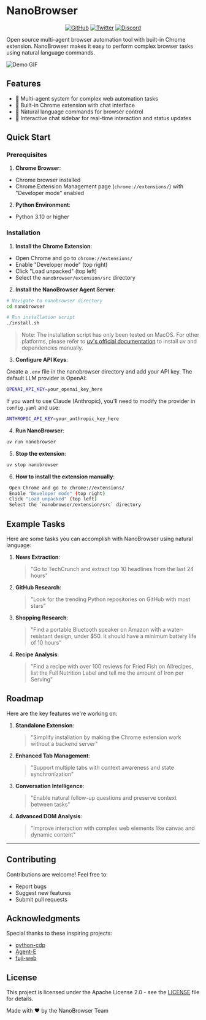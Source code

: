 # NanoBrowser

<div align="center">

[![GitHub](https://img.shields.io/badge/GitHub-181717?style=for-the-badge&logo=github&logoColor=white)](https://github.com/nanobrowser)
[![Twitter](https://img.shields.io/badge/Twitter-000000?style=for-the-badge&logo=x&logoColor=white)](https://x.com/nanobrowser_ai)
[![Discord](https://img.shields.io/badge/Discord-5865F2?style=for-the-badge&logo=discord&logoColor=white)](https://discord.gg/NN3ABHggMK)

</div>

Open source multi-agent browser automation tool with built-in Chrome extension. NanoBrowser makes it easy to perform complex browser tasks using natural language commands.

![Demo GIF](https://github.com/user-attachments/assets/94f6e4e6-290d-4b6a-b68e-8ebcf038ded5)

## Features

- 🤖 Multi-agent system for complex web automation tasks
- 🔌 Built-in Chrome extension with chat interface
- 🧠 Natural language commands for browser control
- 💬 Interactive chat sidebar for real-time interaction and status updates

## Quick Start

### Prerequisites

1. **Chrome Browser**:
- Chrome browser installed
- Chrome Extension Management page (`chrome://extensions/`) with "Developer mode" enabled

2. **Python Environment**:
- Python 3.10 or higher

### Installation

1. **Install the Chrome Extension**:
- Open Chrome and go to `chrome://extensions/`
- Enable "Developer mode" (top right)
- Click "Load unpacked" (top left)
- Select the `nanobrowser/extension/src` directory

2. **Install the NanoBrowser Agent Server**:
```bash
# Navigate to nanobrowser directory
cd nanobrowser

# Run installation script
./install.sh
```

> Note: The installation script has only been tested on MacOS. For other platforms, please refer to [uv's official documentation](https://github.com/astral-sh/uv) to install uv and dependencies manually.

3. **Configure API Keys**:

Create a `.env` file in the nanobrowser directory and add your API key. The default LLM provider is OpenAI:
```bash
OPENAI_API_KEY=your_openai_key_here
```

If you want to use Claude (Anthropic), you'll need to modify the provider in `config.yaml` and use:
```bash
ANTHROPIC_API_KEY=your_anthropic_key_here
```

4. **Run NanoBrowser**:
```bash
uv run nanobrowser
```

5. **Stop the extension**:
```bash
uv stop nanobrowser
```

6. **How to install the extension manually**:
```bash
 Open Chrome and go to chrome://extensions/
 Enable "Developer mode" (top right)
 Click "Load unpacked" (top left)
 Select the `nanobrowser/extension/src` directory
```

## Example Tasks

Here are some tasks you can accomplish with NanoBrowser using natural language:

1. **News Extraction**:
   > "Go to TechCrunch and extract top 10 headlines from the last 24 hours"

2. **GitHub Research**:
   > "Look for the trending Python repositories on GitHub with most stars"

3. **Shopping Research**:
   > "Find a portable Bluetooth speaker on Amazon with a water-resistant design, under $50. It should have a minimum battery life of 10 hours"

4. **Recipe Analysis**:
   > "Find a recipe with over 100 reviews for Fried Fish on Allrecipes, list the Full Nutrition Label and tell me the amount of Iron per Serving"

## Roadmap

Here are the key features we're working on:

1. **Standalone Extension**:
   > "Simplify installation by making the Chrome extension work without a backend server"

2. **Enhanced Tab Management**:
   > "Support multiple tabs with context awareness and state synchronization"

3. **Conversation Intelligence**:
   > "Enable natural follow-up questions and preserve context between tasks"

4. **Advanced DOM Analysis**:
   > "Improve interaction with complex web elements like canvas and dynamic content"

---

## Contributing

Contributions are welcome! Feel free to:
- Report bugs
- Suggest new features
- Submit pull requests

## Acknowledgments

Special thanks to these inspiring projects:
- [python-cdp](https://github.com/HMaker/python-cdp)
- [Agent-E](https://github.com/EmergenceAI/Agent-E)
- [fuji-web](https://github.com/normal-computing/fuji-web)

## License

This project is licensed under the Apache License 2.0 - see the [LICENSE](LICENSE) file for details.

Made with ❤️ by the NanoBrowser Team
